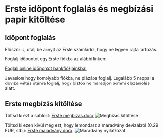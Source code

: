 # Erste időpont foglalás és megbízási papír kitöltése

## Időpont foglalás

Először is, utalj be annyit az Erste számládra, hogy ne legyen rajta tartozás.

Foglalj időpontot egy Erste fiókba az alábbi linken:

[Foglalj online időpontot bankfiókjainkba!](https://www.erstebank.hu/hu/ebh-nyito/mindennapi-penzugyek/elektronikus-szolgaltatasok/online-fioki-idopontfoglalas)

Javaslom hogy komolyabb fiókba, ne plázába foglalj. Legalább 5 nappal a deviza váltás utánra foglalj, hogy biztos ne maradjon semmi elszámolás alatt.

## Erste megbízás kitöltése

Töltsd ki ezt a sablont:
[Erste megbizas.docx](../sablonok/Erste%20megbizas.docx)
![Megbízás kitöltése](../images/erste_megbizas_sablon.png)

Töltsd ki ezen kívül még ezt, hogy lemondasz a maradvány devizákról (0.29 EUR, stb.):
[Erste maradvány.docx](../sablonok/Erste%20maradvány.docx).
![Maradvány nyilatkozat](../images/erste_maradvany_sablon.png)
